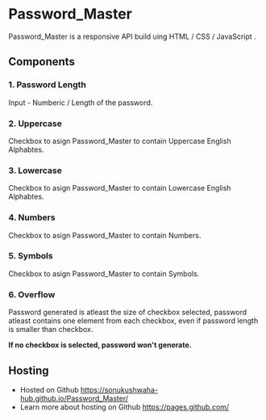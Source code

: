# Password_Master
Password_Master is a responsive API build uing HTML / CSS / JavaScript .

## Components
### 1. Password Length
Input - Numberic / Length of the password.
### 2. Uppercase
Checkbox to asign Password_Master to contain Uppercase English Alphabtes.
### 3. Lowercase
Checkbox to asign Password_Master to contain Lowercase English Alphabtes.
### 4. Numbers
Checkbox to asign Password_Master to contain Numbers.
### 5. Symbols
Checkbox to asign Password_Master to contain Symbols.
### 6. Overflow
Password generated is atleast the size of checkbox selected, password atleast contains one element from each checkbox, even if password length is smaller than checkbox.

**If no checkbox is selected, password won't generate.**

## Hosting
* Hosted on Github https://sonukushwaha-hub.github.io/Password_Master/
* Learn more about hosting on Github https://pages.github.com/
